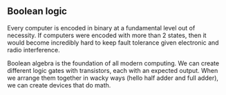 ## Boolean logic

Every computer is encoded in binary at a fundamental level out of necessity. If computers were encoded with more than 2 states, then it would become incredibly hard to keep fault tolerance given electronic and radio interference.

Boolean algebra is the foundation of all modern computing. We can create different logic gates with transistors, each with an expected output. When we arrange them together in wacky ways (hello half adder and full adder), we can create devices that do math.

